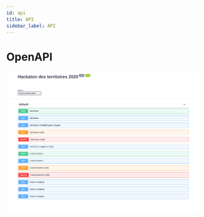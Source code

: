 ```yaml
---
id: api 
title: API
sidebar_label: API
---
```


# OpenAPI

![swagger](../static/img/webservices.png)